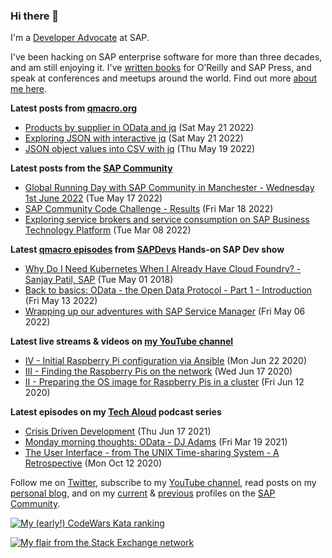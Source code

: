 
### Hi there 👋

I'm a [Developer Advocate](https://developers.sap.com/developer-advocates.html) at SAP.

I've been hacking on SAP enterprise software for more than three decades, and am still enjoying it. I've [written books](https://qmacro.org/about/#writing-and-talks) for O’Reilly and SAP Press, and speak at conferences and meetups around the world. Find out more [about me here](https://qmacro.org/about).

**Latest posts from [qmacro.org](https://qmacro.org/blog/)**
- [Products by supplier in OData and jq](https://qmacro.org/blog/posts/2022/05/21/products-by-supplier-in-odata-and-jq/) (Sat May 21 2022)
- [Exploring JSON with interactive jq](https://qmacro.org/blog/posts/2022/05/21/exploring-json-with-interactive-jq/) (Sat May 21 2022)
- [JSON object values into CSV with jq](https://qmacro.org/blog/posts/2022/05/19/json-object-values-into-csv-with-jq/) (Thu May 19 2022)

**Latest posts from the [SAP Community](https://people.sap.com/dj.adams.sap)**
- [Global Running Day with SAP Community in Manchester - Wednesday 1st June 2022](https://blogs.sap.com/?p&#x3D;1543309) (Tue May 17 2022)
- [SAP Community Code Challenge - Results](https://blogs.sap.com/?p&#x3D;1509342) (Fri Mar 18 2022)
- [Exploring service brokers and service consumption on SAP Business Technology Platform](https://blogs.sap.com/?p&#x3D;1504601) (Tue Mar 08 2022)

**Latest [qmacro episodes](https://www.youtube.com/playlist?list=PLfctWmgNyOIebP3qa7jXfn68QcwS5dttb) from [SAPDevs](https://www.youtube.com/user/sapdevs) Hands-on SAP Dev show**
- [Why Do I Need Kubernetes When I Already Have Cloud Foundry? - Sanjay Patil, SAP](https://www.youtube.com/watch?v&#x3D;0jy3hMt1Zc8) (Tue May 01 2018)
- [Back to basics: OData - the Open Data Protocol - Part 1 - Introduction](https://www.youtube.com/watch?v&#x3D;O3OU2rSUqs0) (Fri May 13 2022)
- [Wrapping up our adventures with SAP Service Manager](https://www.youtube.com/watch?v&#x3D;c0quSmzE8mc) (Fri May 06 2022)

**Latest live streams & videos on [my YouTube channel](https://youtube.com/djadams-qmacro)**
- [IV - Initial Raspberry Pi configuration via Ansible](https://www.youtube.com/watch?v&#x3D;vooBccHq6_4) (Mon Jun 22 2020)
- [III - Finding the Raspberry Pis on the network](https://www.youtube.com/watch?v&#x3D;hx7DB7Iqslk) (Wed Jun 17 2020)
- [II - Preparing the OS image for Raspberry Pis in a cluster](https://www.youtube.com/watch?v&#x3D;IY5ZNZDI-EQ) (Fri Jun 12 2020)

**Latest episodes on my [Tech Aloud](https://anchor.fm/tech-aloud) podcast series**
- [Crisis Driven Development](https://anchor.fm/tech-aloud/episodes/Crisis-Driven-Development-e12u6t9) (Thu Jun 17 2021)
- [Monday morning thoughts: OData - DJ Adams](https://anchor.fm/tech-aloud/episodes/Monday-morning-thoughts-OData---DJ-Adams-et0aot) (Fri Mar 19 2021)
- [The User Interface - from The UNIX Time-sharing System - A Retrospective](https://anchor.fm/tech-aloud/episodes/The-User-Interface---from-The-UNIX-Time-sharing-System---A-Retrospective-eku7oa) (Mon Oct 12 2020)

Follow me on [Twitter](https://twitter.com/qmacro), subscribe to my [YouTube channel](https://www.youtube.com/djadams-qmacro), read posts on my [personal blog](https://qmacro.org/blog/), and on my [current](https://people.sap.com/dj.adams.sap#content:blogposts) & [previous](https://people.sap.com/dj.adams#content:blogposts) profiles on the [SAP Community](https://community.sap.com).

[![My (early!) CodeWars Kata ranking](https://www.codewars.com/users/qmacro/badges/small)](https://www.codewars.com/users/qmacro)

[![My flair from the Stack Exchange network](https://stackexchange.com/users/flair/162724.png)](https://stackexchange.com/users/162724)

